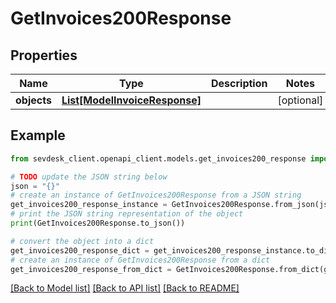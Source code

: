 # GetInvoices200Response


## Properties

Name | Type | Description | Notes
------------ | ------------- | ------------- | -------------
**objects** | [**List[ModelInvoiceResponse]**](ModelInvoiceResponse.md) |  | [optional] 

## Example

```python
from sevdesk_client.openapi_client.models.get_invoices200_response import GetInvoices200Response

# TODO update the JSON string below
json = "{}"
# create an instance of GetInvoices200Response from a JSON string
get_invoices200_response_instance = GetInvoices200Response.from_json(json)
# print the JSON string representation of the object
print(GetInvoices200Response.to_json())

# convert the object into a dict
get_invoices200_response_dict = get_invoices200_response_instance.to_dict()
# create an instance of GetInvoices200Response from a dict
get_invoices200_response_from_dict = GetInvoices200Response.from_dict(get_invoices200_response_dict)
```
[[Back to Model list]](../README.md#documentation-for-models) [[Back to API list]](../README.md#documentation-for-api-endpoints) [[Back to README]](../README.md)


